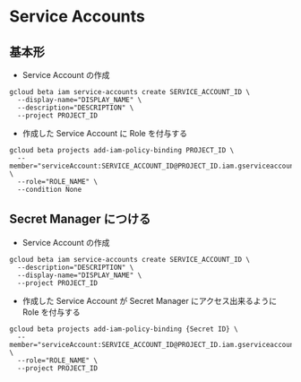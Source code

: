 # Service Accounts

## 基本形

+ Service Account の作成

```
gcloud beta iam service-accounts create SERVICE_ACCOUNT_ID \
  --display-name="DISPLAY_NAME" \
  --description="DESCRIPTION" \
  --project PROJECT_ID
```

+ 作成した Service Account に Role を付与する

```
gcloud beta projects add-iam-policy-binding PROJECT_ID \
  --member="serviceAccount:SERVICE_ACCOUNT_ID@PROJECT_ID.iam.gserviceaccount.com" \
  --role="ROLE_NAME" \
  --condition None
```

## Secret Manager につける

+ Service Account の作成

```
gcloud beta iam service-accounts create SERVICE_ACCOUNT_ID \
  --description="DESCRIPTION" \
  --display-name="DISPLAY_NAME" \
  --project PROJECT_ID
```

+ 作成した Service Account が Secret Manager にアクセス出来るように Role を付与する

```
gcloud beta projects add-iam-policy-binding {Secret ID} \
  --member="serviceAccount:SERVICE_ACCOUNT_ID@PROJECT_ID.iam.gserviceaccount.com" \
  --role="ROLE_NAME" \
  --project PROJECT_ID
```

